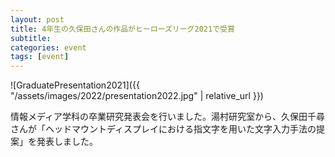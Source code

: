 ```yaml
---
layout: post
title: 4年生の久保田さんの作品がヒーローズリーグ2021で受賞
subtitle: 
categories: event
tags: [event]
---
```

![GraduatePresentation2021]({{ "/assets/images/2022/presentation2022.jpg" | relative_url }})

情報メディア学科の卒業研究発表会を行いました。湯村研究室から、久保田千尋さんが「ヘッドマウントディスプレイにおける指文字を用いた文字入力手法の提案」を発表しました。